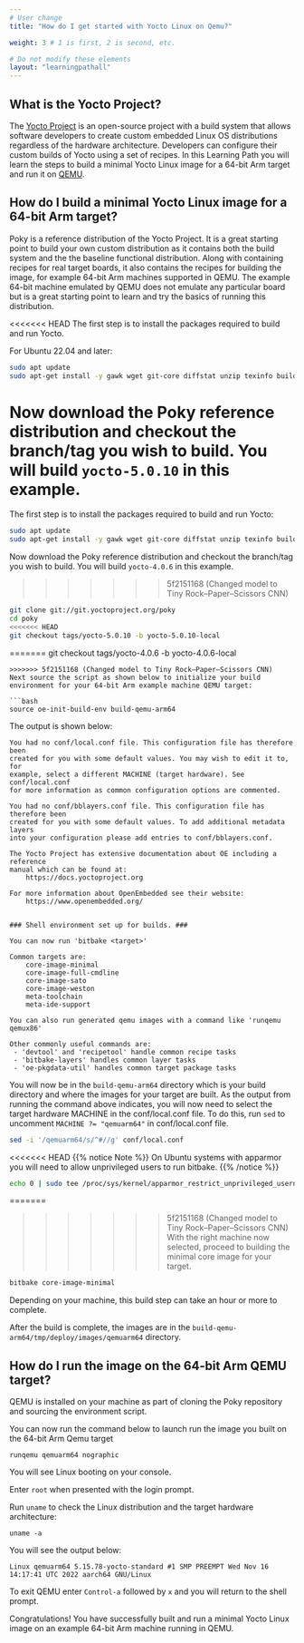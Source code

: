 ```yaml
---
# User change
title: "How do I get started with Yocto Linux on Qemu?" 

weight: 3 # 1 is first, 2 is second, etc.

# Do not modify these elements
layout: "learningpathall"
---
```


## What is the Yocto Project?

The [Yocto Project](https://www.yoctoproject.org/) is an open-source project with a build system that allows software developers to create custom embedded Linux OS distributions regardless of the hardware architecture. 
Developers can configure their custom builds of Yocto using a set of recipes. In this Learning Path you will learn the steps to build a minimal Yocto Linux image for a 64-bit Arm target and run it on [QEMU](https://www.qemu.org/). 

## How do I build a minimal Yocto Linux image for a 64-bit Arm target?

Poky is a reference distribution of the Yocto Project. It is a great starting point to build your own custom distribution as it contains both the build system and the the baseline functional distribution. Along with containing recipes for real target boards, it also contains the recipes for building the image, for example 64-bit Arm machines supported in QEMU. The example 64-bit machine emulated by QEMU does not emulate any particular board but is a great starting point to learn and try the basics of running this distribution.

<<<<<<< HEAD
The first step is to install the packages required to build and run Yocto.

For Ubuntu 22.04 and later:

```bash
sudo apt update
sudo apt-get install -y gawk wget git-core diffstat unzip texinfo build-essential chrpath socat cpio python3 python3-pip python3-pexpect xz-utils debianutils iputils-ping python3-git python3-jinja2 libgl1 libglx-mesa0 libsdl1.2-dev pylint xterm python3-subunit mesa-common-dev lz4
```

Now download the Poky reference distribution and checkout the branch/tag you wish to build. You will build `yocto-5.0.10` in this example.
=======
The first step is to install the packages required to build and run Yocto:

```bash
sudo apt update
sudo apt-get install -y gawk wget git-core diffstat unzip texinfo build-essential chrpath socat cpio python3 python3-pip python3-pexpect xz-utils debianutils iputils-ping python3-git python3-jinja2 libegl1-mesa libsdl1.2-dev pylint xterm python3-subunit mesa-common-dev lz4
```
Now download the Poky reference distribution and checkout the branch/tag you wish to build. You will build `yocto-4.0.6` in this example.
>>>>>>> 5f2151168 (Changed model to Tiny Rock–Paper–Scissors CNN)

```bash
git clone git://git.yoctoproject.org/poky
cd poky
<<<<<<< HEAD
git checkout tags/yocto-5.0.10 -b yocto-5.0.10-local
```

=======
git checkout tags/yocto-4.0.6 -b yocto-4.0.6-local
```
>>>>>>> 5f2151168 (Changed model to Tiny Rock–Paper–Scissors CNN)
Next source the script as shown below to initialize your build environment for your 64-bit Arm example machine QEMU target:

```bash
source oe-init-build-env build-qemu-arm64
```
The output is shown below:

```output
You had no conf/local.conf file. This configuration file has therefore been
created for you with some default values. You may wish to edit it to, for
example, select a different MACHINE (target hardware). See conf/local.conf
for more information as common configuration options are commented.

You had no conf/bblayers.conf file. This configuration file has therefore been
created for you with some default values. To add additional metadata layers
into your configuration please add entries to conf/bblayers.conf.

The Yocto Project has extensive documentation about OE including a reference
manual which can be found at:
    https://docs.yoctoproject.org

For more information about OpenEmbedded see their website:
    https://www.openembedded.org/


### Shell environment set up for builds. ###

You can now run 'bitbake <target>'

Common targets are:
    core-image-minimal
    core-image-full-cmdline
    core-image-sato
    core-image-weston
    meta-toolchain
    meta-ide-support

You can also run generated qemu images with a command like 'runqemu qemux86'

Other commonly useful commands are:
 - 'devtool' and 'recipetool' handle common recipe tasks
 - 'bitbake-layers' handles common layer tasks
 - 'oe-pkgdata-util' handles common target package tasks
```

You will now be in the `build-qemu-arm64` directory which is your build directory and where the images for your target are built. As the output from running the command above indicates, you will now need to select the target hardware MACHINE in the conf/local.conf file. To do this, run `sed` to uncomment `MACHINE ?= "qemuarm64"` in conf/local.conf file.

```bash { cwd="poky" }
sed -i '/qemuarm64/s/^#//g' conf/local.conf
```
<<<<<<< HEAD
{{% notice Note %}}
On Ubuntu systems with apparmor you will need to allow unprivileged users to run bitbake.
{{% /notice %}}

```bash
echo 0 | sudo tee /proc/sys/kernel/apparmor_restrict_unprivileged_userns
```

=======
>>>>>>> 5f2151168 (Changed model to Tiny Rock–Paper–Scissors CNN)
With the right machine now selected, proceed to building the minimal core image for your target.

```bash { cwd="poky",env_source="poky/oe-init-build-env build-qemu-arm64" }
bitbake core-image-minimal
```

Depending on your machine, this build step can take an hour or more to complete.

After the build is complete, the images are in the `build-qemu-arm64/tmp/deploy/images/qemuarm64` directory.

## How do I run the image on the 64-bit Arm QEMU target?

QEMU is installed on your machine as part of cloning the Poky repository and sourcing the environment script. 

You can now run the command below to launch run the image you built on the 64-bit Arm Qemu target

```console
runqemu qemuarm64 nographic
```

You will see Linux booting on your console. 

Enter `root` when presented with the login prompt.

Run `uname` to check the Linux distribution and the target hardware architecture:

```console
uname -a
```
You will see the output below:

```output
Linux qemuarm64 5.15.78-yocto-standard #1 SMP PREEMPT Wed Nov 16 14:17:41 UTC 2022 aarch64 GNU/Linux
```

To exit QEMU enter `Control-a` followed by `x` and you will return to the shell prompt. 

Congratulations! You have successfully built and run a minimal Yocto Linux image on an example 64-bit Arm machine running in QEMU.
